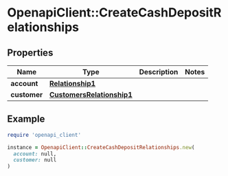 # OpenapiClient::CreateCashDepositRelationships

## Properties

| Name | Type | Description | Notes |
| ---- | ---- | ----------- | ----- |
| **account** | [**Relationship1**](Relationship1.md) |  |  |
| **customer** | [**CustomersRelationship1**](CustomersRelationship1.md) |  |  |

## Example

```ruby
require 'openapi_client'

instance = OpenapiClient::CreateCashDepositRelationships.new(
  account: null,
  customer: null
)
```

